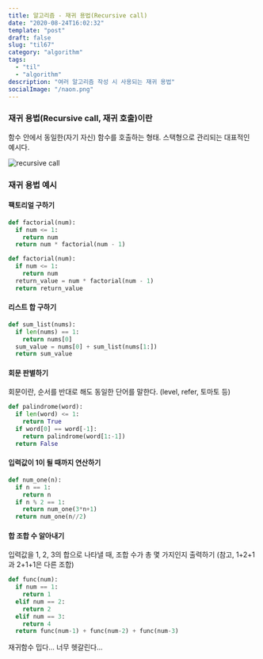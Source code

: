 ```yaml
---
title: 알고리즘 - 재귀 용법(Recursive call)
date: "2020-08-24T16:02:32"
template: "post"
draft: false
slug: "til67"
category: "algorithm"
tags:
  - "til"
  - "algorithm"
description: "여러 알고리즘 작성 시 사용되는 재귀 용법"
socialImage: "/naon.png"
---
```


### 재귀 용법(Recursive call, 재귀 호출)이란
함수 안에서 동일한(자기 자신) 함수를 호출하는 형태. 스택형으로 관리되는 대표적인 예시다.

![recursive call](https://www.fun-coding.org/00_Images/recursivecall.png)

### 재귀 용법 예시
#### 팩토리얼 구하기
```python
def factorial(num):
  if num <= 1:
    return num
  return num * factorial(num - 1)
```
```python
def factorial(num):
  if num <= 1:
    return num
  return_value = num * factorial(num - 1)
  return return_value
```

#### 리스트 합 구하기
```python
def sum_list(nums):
  if len(nums) == 1:
    return nums[0]
  sum_value = nums[0] + sum_list(nums[1:])
  return sum_value
```

#### 회문 판별하기
회문이란, 순서를 반대로 해도 동일한 단어를 말한다. (level, refer, 토마토 등)

```python
def palindrome(word):
  if len(word) <= 1:
    return True
  if word[0] == word[-1]:
    return palindrome(word[1:-1])
  return False
```

#### 입력값이 1이 될 때까지 연산하기
```python
def num_one(n):
  if n == 1:
    return n
  if n % 2 == 1:
    return num_one(3*n+1)
  return num_one(n//2)
```

#### 합 조합 수 알아내기
입력값을 1, 2, 3의 합으로 나타낼 때, 조합 수가 총 몇 가지인지 출력하기 (참고, 1+2+1과 2+1+1은 다른 조합)
```python
def func(num):
  if num == 1:
    return 1
  elif num == 2:
    return 2
  elif num == 3:
    return 4
  return func(num-1) + func(num-2) + func(num-3)
```

재귀함수 밉다... 너무 헷갈린다...